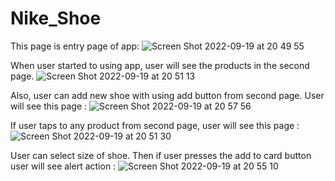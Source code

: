 # Nike_Shoe


This page is entry page of app:
![Screen Shot 2022-09-19 at 20 49 55](https://user-images.githubusercontent.com/75434270/191083292-acea268e-4662-4693-ba2f-1ea061f2dd9d.png)

When user started to using app, user will see the products in the second page.
![Screen Shot 2022-09-19 at 20 51 13](https://user-images.githubusercontent.com/75434270/191083519-43ed520c-a5f7-41aa-b4e2-5c4a0f989447.png)


Also, user can add new shoe with using add button from second page. User will see this page :
![Screen Shot 2022-09-19 at 20 57 56](https://user-images.githubusercontent.com/75434270/191083979-5ea98c6d-2334-4958-aef0-cf872096fe28.png)

If user taps to any product from second page, user will see this page : 
![Screen Shot 2022-09-19 at 20 51 30](https://user-images.githubusercontent.com/75434270/191084162-c472193c-706e-4e4b-92ce-5932d5064e92.png)

User can select size of shoe. Then if user presses the add to card button user will see alert action :
![Screen Shot 2022-09-19 at 20 55 10](https://user-images.githubusercontent.com/75434270/191084370-017d67e8-7d00-4e22-8c41-545fc2edc329.png)
